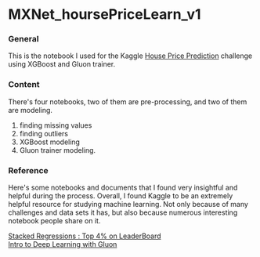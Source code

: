 # MXNet_hoursePriceLearn_v1

### **General**  
This is the notebook I used for the Kaggle [House Price Prediction](https://www.kaggle.com/c/house-prices-advanced-regression-techniques) challenge using XGBoost and Gluon trainer.

### **Content**
There's four notebooks, two of them are pre-processing, and two of them are modeling.
1. finding missing values
2. finding outliers
3. XGBoost modeling
4. Gluon trainer modeling.

### **Reference**
Here's some notebooks and documents that I found very insightful and helpful during the process. Overall, I found Kaggle to be an extremely helpful resource for studying machine learning. Not only because of many challenges and data sets it has, but also because numerous interesting notebook people share on it.

[Stacked Regressions : Top 4% on LeaderBoard](https://www.kaggle.com/serigne/stacked-regressions-top-4-on-leaderboard)  
[Intro to Deep Learning with Gluon](http://zh.gluon.ai/chapter_deep-learning-basics/index.html)  
